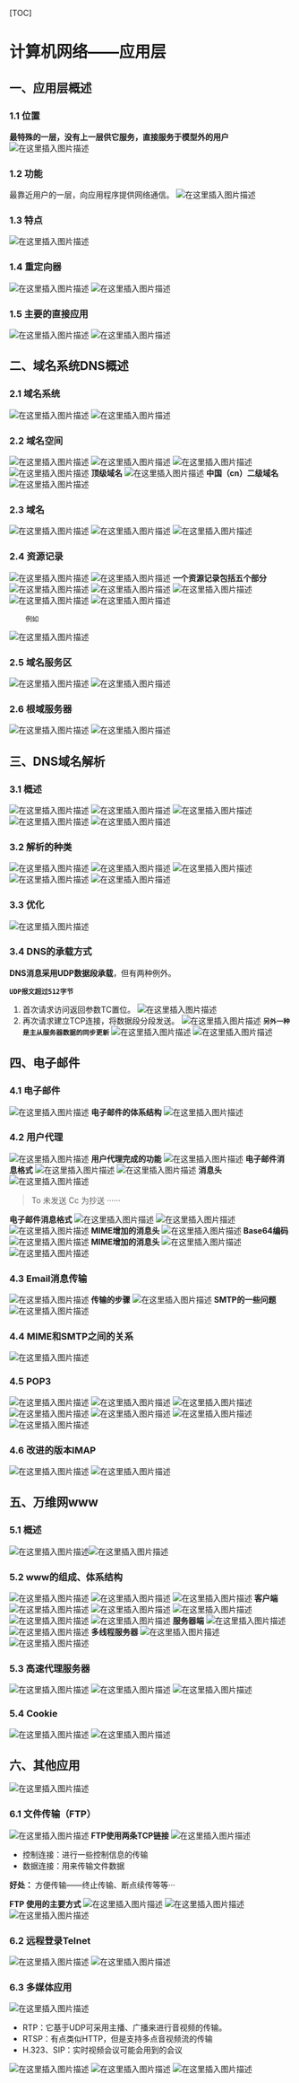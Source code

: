 [TOC]

# 计算机网络——应用层
## 一、应用层概述
### 1.1 位置
**最特殊的一层，没有上一层供它服务，直接服务于模型外的用户**
![在这里插入图片描述](https://img-blog.csdnimg.cn/20190822113906313.png?x-oss-process=image/watermark,type_ZmFuZ3poZW5naGVpdGk,shadow_10,text_aHR0cHM6Ly9ibG9nLmNzZG4ubmV0L0NvZGVGYXJtZXJfXw==,size_16,color_FFFFFF,t_70)
### 1.2 功能
最靠近用户的一层，向应用程序提供网络通信。
![在这里插入图片描述](https://img-blog.csdnimg.cn/20190822114202752.png?x-oss-process=image/watermark,type_ZmFuZ3poZW5naGVpdGk,shadow_10,text_aHR0cHM6Ly9ibG9nLmNzZG4ubmV0L0NvZGVGYXJtZXJfXw==,size_16,color_FFFFFF,t_70)
### 1.3 特点
![在这里插入图片描述](https://img-blog.csdnimg.cn/20190822114229185.png?x-oss-process=image/watermark,type_ZmFuZ3poZW5naGVpdGk,shadow_10,text_aHR0cHM6Ly9ibG9nLmNzZG4ubmV0L0NvZGVGYXJtZXJfXw==,size_16,color_FFFFFF,t_70)
### 1.4 重定向器
![在这里插入图片描述](https://img-blog.csdnimg.cn/20190822114607583.png?x-oss-process=image/watermark,type_ZmFuZ3poZW5naGVpdGk,shadow_10,text_aHR0cHM6Ly9ibG9nLmNzZG4ubmV0L0NvZGVGYXJtZXJfXw==,size_16,color_FFFFFF,t_70)
![在这里插入图片描述](https://img-blog.csdnimg.cn/20190822114618853.png?x-oss-process=image/watermark,type_ZmFuZ3poZW5naGVpdGk,shadow_10,text_aHR0cHM6Ly9ibG9nLmNzZG4ubmV0L0NvZGVGYXJtZXJfXw==,size_16,color_FFFFFF,t_70)
### 1.5 主要的直接应用
 ![在这里插入图片描述](https://img-blog.csdnimg.cn/20190822114657597.png?x-oss-process=image/watermark,type_ZmFuZ3poZW5naGVpdGk,shadow_10,text_aHR0cHM6Ly9ibG9nLmNzZG4ubmV0L0NvZGVGYXJtZXJfXw==,size_16,color_FFFFFF,t_70)
 ![在这里插入图片描述](https://img-blog.csdnimg.cn/20190822114710557.png?x-oss-process=image/watermark,type_ZmFuZ3poZW5naGVpdGk,shadow_10,text_aHR0cHM6Ly9ibG9nLmNzZG4ubmV0L0NvZGVGYXJtZXJfXw==,size_16,color_FFFFFF,t_70)
 ## 二、域名系统DNS概述
 ### 2.1 域名系统
 ![在这里插入图片描述](https://img-blog.csdnimg.cn/20190822142346839.png?x-oss-process=image/watermark,type_ZmFuZ3poZW5naGVpdGk,shadow_10,text_aHR0cHM6Ly9ibG9nLmNzZG4ubmV0L0NvZGVGYXJtZXJfXw==,size_16,color_FFFFFF,t_70)
 ![在这里插入图片描述](https://img-blog.csdnimg.cn/2019082214240668.png?x-oss-process=image/watermark,type_ZmFuZ3poZW5naGVpdGk,shadow_10,text_aHR0cHM6Ly9ibG9nLmNzZG4ubmV0L0NvZGVGYXJtZXJfXw==,size_16,color_FFFFFF,t_70)
 ### 2.2 域名空间
 ![在这里插入图片描述](https://img-blog.csdnimg.cn/20190822142634769.png?x-oss-process=image/watermark,type_ZmFuZ3poZW5naGVpdGk,shadow_10,text_aHR0cHM6Ly9ibG9nLmNzZG4ubmV0L0NvZGVGYXJtZXJfXw==,size_16,color_FFFFFF,t_70)
 ![在这里插入图片描述](https://img-blog.csdnimg.cn/20190822142853799.png?x-oss-process=image/watermark,type_ZmFuZ3poZW5naGVpdGk,shadow_10,text_aHR0cHM6Ly9ibG9nLmNzZG4ubmV0L0NvZGVGYXJtZXJfXw==,size_16,color_FFFFFF,t_70)
 ![在这里插入图片描述](https://img-blog.csdnimg.cn/20190822142936402.png?x-oss-process=image/watermark,type_ZmFuZ3poZW5naGVpdGk,shadow_10,text_aHR0cHM6Ly9ibG9nLmNzZG4ubmV0L0NvZGVGYXJtZXJfXw==,size_16,color_FFFFFF,t_70)
 ![在这里插入图片描述](https://img-blog.csdnimg.cn/20190822143028958.png?x-oss-process=image/watermark,type_ZmFuZ3poZW5naGVpdGk,shadow_10,text_aHR0cHM6Ly9ibG9nLmNzZG4ubmV0L0NvZGVGYXJtZXJfXw==,size_16,color_FFFFFF,t_70)
 **顶级域名**
 ![在这里插入图片描述](https://img-blog.csdnimg.cn/20190822143138297.png?x-oss-process=image/watermark,type_ZmFuZ3poZW5naGVpdGk,shadow_10,text_aHR0cHM6Ly9ibG9nLmNzZG4ubmV0L0NvZGVGYXJtZXJfXw==,size_16,color_FFFFFF,t_70)
 **中国（cn）二级域名**
 ![在这里插入图片描述](https://img-blog.csdnimg.cn/20190822143339939.png?x-oss-process=image/watermark,type_ZmFuZ3poZW5naGVpdGk,shadow_10,text_aHR0cHM6Ly9ibG9nLmNzZG4ubmV0L0NvZGVGYXJtZXJfXw==,size_16,color_FFFFFF,t_70)
 ### 2.3 域名
 ![在这里插入图片描述](https://img-blog.csdnimg.cn/20190822143433464.png?x-oss-process=image/watermark,type_ZmFuZ3poZW5naGVpdGk,shadow_10,text_aHR0cHM6Ly9ibG9nLmNzZG4ubmV0L0NvZGVGYXJtZXJfXw==,size_16,color_FFFFFF,t_70)
 ![在这里插入图片描述](https://img-blog.csdnimg.cn/20190822143452379.png?x-oss-process=image/watermark,type_ZmFuZ3poZW5naGVpdGk,shadow_10,text_aHR0cHM6Ly9ibG9nLmNzZG4ubmV0L0NvZGVGYXJtZXJfXw==,size_16,color_FFFFFF,t_70)
 ![在这里插入图片描述](https://img-blog.csdnimg.cn/20190822143508742.png?x-oss-process=image/watermark,type_ZmFuZ3poZW5naGVpdGk,shadow_10,text_aHR0cHM6Ly9ibG9nLmNzZG4ubmV0L0NvZGVGYXJtZXJfXw==,size_16,color_FFFFFF,t_70)
 ### 2.4 资源记录
 ![在这里插入图片描述](https://img-blog.csdnimg.cn/2019082214362561.png?x-oss-process=image/watermark,type_ZmFuZ3poZW5naGVpdGk,shadow_10,text_aHR0cHM6Ly9ibG9nLmNzZG4ubmV0L0NvZGVGYXJtZXJfXw==,size_16,color_FFFFFF,t_70)
 ![在这里插入图片描述](https://img-blog.csdnimg.cn/20190822144042742.png?x-oss-process=image/watermark,type_ZmFuZ3poZW5naGVpdGk,shadow_10,text_aHR0cHM6Ly9ibG9nLmNzZG4ubmV0L0NvZGVGYXJtZXJfXw==,size_16,color_FFFFFF,t_70)
 **一个资源记录包括五个部分**
 ![在这里插入图片描述](https://img-blog.csdnimg.cn/20190822143709817.png?x-oss-process=image/watermark,type_ZmFuZ3poZW5naGVpdGk,shadow_10,text_aHR0cHM6Ly9ibG9nLmNzZG4ubmV0L0NvZGVGYXJtZXJfXw==,size_16,color_FFFFFF,t_70)
 ![在这里插入图片描述](https://img-blog.csdnimg.cn/20190822143748291.png?x-oss-process=image/watermark,type_ZmFuZ3poZW5naGVpdGk,shadow_10,text_aHR0cHM6Ly9ibG9nLmNzZG4ubmV0L0NvZGVGYXJtZXJfXw==,size_16,color_FFFFFF,t_70)
 ![在这里插入图片描述](https://img-blog.csdnimg.cn/2019082214380527.png?x-oss-process=image/watermark,type_ZmFuZ3poZW5naGVpdGk,shadow_10,text_aHR0cHM6Ly9ibG9nLmNzZG4ubmV0L0NvZGVGYXJtZXJfXw==,size_16,color_FFFFFF,t_70)
 ![在这里插入图片描述](https://img-blog.csdnimg.cn/20190822143828751.png)
 ![在这里插入图片描述](https://img-blog.csdnimg.cn/2019082214384986.png?x-oss-process=image/watermark,type_ZmFuZ3poZW5naGVpdGk,shadow_10,text_aHR0cHM6Ly9ibG9nLmNzZG4ubmV0L0NvZGVGYXJtZXJfXw==,size_16,color_FFFFFF,t_70)
	
	 	例如
![在这里插入图片描述](https://img-blog.csdnimg.cn/20190822143943463.png?x-oss-process=image/watermark,type_ZmFuZ3poZW5naGVpdGk,shadow_10,text_aHR0cHM6Ly9ibG9nLmNzZG4ubmV0L0NvZGVGYXJtZXJfXw==,size_16,color_FFFFFF,t_70)
### 2.5 域名服务区
![在这里插入图片描述](https://img-blog.csdnimg.cn/20190822144906854.png?x-oss-process=image/watermark,type_ZmFuZ3poZW5naGVpdGk,shadow_10,text_aHR0cHM6Ly9ibG9nLmNzZG4ubmV0L0NvZGVGYXJtZXJfXw==,size_16,color_FFFFFF,t_70)
![在这里插入图片描述](https://img-blog.csdnimg.cn/20190822145005155.png?x-oss-process=image/watermark,type_ZmFuZ3poZW5naGVpdGk,shadow_10,text_aHR0cHM6Ly9ibG9nLmNzZG4ubmV0L0NvZGVGYXJtZXJfXw==,size_16,color_FFFFFF,t_70)
### 2.6 根域服务器
![在这里插入图片描述](https://img-blog.csdnimg.cn/20190822145131892.png?x-oss-process=image/watermark,type_ZmFuZ3poZW5naGVpdGk,shadow_10,text_aHR0cHM6Ly9ibG9nLmNzZG4ubmV0L0NvZGVGYXJtZXJfXw==,size_16,color_FFFFFF,t_70)
![在这里插入图片描述](https://img-blog.csdnimg.cn/20190822145154833.png?x-oss-process=image/watermark,type_ZmFuZ3poZW5naGVpdGk,shadow_10,text_aHR0cHM6Ly9ibG9nLmNzZG4ubmV0L0NvZGVGYXJtZXJfXw==,size_16,color_FFFFFF,t_70)
## 三、DNS域名解析
### 3.1 概述
![在这里插入图片描述](https://img-blog.csdnimg.cn/20190822145431573.png?x-oss-process=image/watermark,type_ZmFuZ3poZW5naGVpdGk,shadow_10,text_aHR0cHM6Ly9ibG9nLmNzZG4ubmV0L0NvZGVGYXJtZXJfXw==,size_16,color_FFFFFF,t_70)
![在这里插入图片描述](https://img-blog.csdnimg.cn/20190822145644791.png?x-oss-process=image/watermark,type_ZmFuZ3poZW5naGVpdGk,shadow_10,text_aHR0cHM6Ly9ibG9nLmNzZG4ubmV0L0NvZGVGYXJtZXJfXw==,size_16,color_FFFFFF,t_70)
![在这里插入图片描述](https://img-blog.csdnimg.cn/20190822145617979.png?x-oss-process=image/watermark,type_ZmFuZ3poZW5naGVpdGk,shadow_10,text_aHR0cHM6Ly9ibG9nLmNzZG4ubmV0L0NvZGVGYXJtZXJfXw==,size_16,color_FFFFFF,t_70)
![在这里插入图片描述](https://img-blog.csdnimg.cn/20190822145729622.png?x-oss-process=image/watermark,type_ZmFuZ3poZW5naGVpdGk,shadow_10,text_aHR0cHM6Ly9ibG9nLmNzZG4ubmV0L0NvZGVGYXJtZXJfXw==,size_16,color_FFFFFF,t_70)
![在这里插入图片描述](https://img-blog.csdnimg.cn/20190822145807581.png?x-oss-process=image/watermark,type_ZmFuZ3poZW5naGVpdGk,shadow_10,text_aHR0cHM6Ly9ibG9nLmNzZG4ubmV0L0NvZGVGYXJtZXJfXw==,size_16,color_FFFFFF,t_70)
### 3.2 解析的种类
![在这里插入图片描述](https://img-blog.csdnimg.cn/20190822145930165.png?x-oss-process=image/watermark,type_ZmFuZ3poZW5naGVpdGk,shadow_10,text_aHR0cHM6Ly9ibG9nLmNzZG4ubmV0L0NvZGVGYXJtZXJfXw==,size_16,color_FFFFFF,t_70)
![在这里插入图片描述](https://img-blog.csdnimg.cn/20190822150121602.png?x-oss-process=image/watermark,type_ZmFuZ3poZW5naGVpdGk,shadow_10,text_aHR0cHM6Ly9ibG9nLmNzZG4ubmV0L0NvZGVGYXJtZXJfXw==,size_16,color_FFFFFF,t_70)
![在这里插入图片描述](https://img-blog.csdnimg.cn/20190822150159907.png?x-oss-process=image/watermark,type_ZmFuZ3poZW5naGVpdGk,shadow_10,text_aHR0cHM6Ly9ibG9nLmNzZG4ubmV0L0NvZGVGYXJtZXJfXw==,size_16,color_FFFFFF,t_70)
![在这里插入图片描述](https://img-blog.csdnimg.cn/20190822150441287.png?x-oss-process=image/watermark,type_ZmFuZ3poZW5naGVpdGk,shadow_10,text_aHR0cHM6Ly9ibG9nLmNzZG4ubmV0L0NvZGVGYXJtZXJfXw==,size_16,color_FFFFFF,t_70)
![在这里插入图片描述](https://img-blog.csdnimg.cn/2019082215045343.png?x-oss-process=image/watermark,type_ZmFuZ3poZW5naGVpdGk,shadow_10,text_aHR0cHM6Ly9ibG9nLmNzZG4ubmV0L0NvZGVGYXJtZXJfXw==,size_16,color_FFFFFF,t_70)
### 3.3 优化
![在这里插入图片描述](https://img-blog.csdnimg.cn/20190822150815821.png?x-oss-process=image/watermark,type_ZmFuZ3poZW5naGVpdGk,shadow_10,text_aHR0cHM6Ly9ibG9nLmNzZG4ubmV0L0NvZGVGYXJtZXJfXw==,size_16,color_FFFFFF,t_70)
### 3.4 DNS的承载方式
**DNS消息采用UDP数据段承载**，但有两种例外。

**`UDP报文超过512字节`**

1. 首次请求访问返回参数TC置位。
	![在这里插入图片描述](https://img-blog.csdnimg.cn/20190822151242568.png?x-oss-process=image/watermark,type_ZmFuZ3poZW5naGVpdGk,shadow_10,text_aHR0cHM6Ly9ibG9nLmNzZG4ubmV0L0NvZGVGYXJtZXJfXw==,size_16,color_FFFFFF,t_70)
2. 再次请求建立TCP连接，将数据段分段发送。
	![在这里插入图片描述](https://img-blog.csdnimg.cn/20190822151334717.png?x-oss-process=image/watermark,type_ZmFuZ3poZW5naGVpdGk,shadow_10,text_aHR0cHM6Ly9ibG9nLmNzZG4ubmV0L0NvZGVGYXJtZXJfXw==,size_16,color_FFFFFF,t_70)
**`另外一种是主从服务器数据的同步更新`**
![在这里插入图片描述](https://img-blog.csdnimg.cn/20190822151455158.png?x-oss-process=image/watermark,type_ZmFuZ3poZW5naGVpdGk,shadow_10,text_aHR0cHM6Ly9ibG9nLmNzZG4ubmV0L0NvZGVGYXJtZXJfXw==,size_16,color_FFFFFF,t_70)
![在这里插入图片描述](https://img-blog.csdnimg.cn/20190822151525566.png?x-oss-process=image/watermark,type_ZmFuZ3poZW5naGVpdGk,shadow_10,text_aHR0cHM6Ly9ibG9nLmNzZG4ubmV0L0NvZGVGYXJtZXJfXw==,size_16,color_FFFFFF,t_70)
## 四、电子邮件
### 4.1 电子邮件
![在这里插入图片描述](https://img-blog.csdnimg.cn/20190822152133431.png?x-oss-process=image/watermark,type_ZmFuZ3poZW5naGVpdGk,shadow_10,text_aHR0cHM6Ly9ibG9nLmNzZG4ubmV0L0NvZGVGYXJtZXJfXw==,size_16,color_FFFFFF,t_70)
**电子邮件的体系结构**
![在这里插入图片描述](https://img-blog.csdnimg.cn/20190822152200930.png?x-oss-process=image/watermark,type_ZmFuZ3poZW5naGVpdGk,shadow_10,text_aHR0cHM6Ly9ibG9nLmNzZG4ubmV0L0NvZGVGYXJtZXJfXw==,size_16,color_FFFFFF,t_70)
### 4.2 用户代理
![在这里插入图片描述](https://img-blog.csdnimg.cn/20190822152253596.png?x-oss-process=image/watermark,type_ZmFuZ3poZW5naGVpdGk,shadow_10,text_aHR0cHM6Ly9ibG9nLmNzZG4ubmV0L0NvZGVGYXJtZXJfXw==,size_16,color_FFFFFF,t_70)
**用户代理完成的功能**
![在这里插入图片描述](https://img-blog.csdnimg.cn/20190822152459686.png?x-oss-process=image/watermark,type_ZmFuZ3poZW5naGVpdGk,shadow_10,text_aHR0cHM6Ly9ibG9nLmNzZG4ubmV0L0NvZGVGYXJtZXJfXw==,size_16,color_FFFFFF,t_70)
**电子邮件消息格式**
![在这里插入图片描述](https://img-blog.csdnimg.cn/20190822152539541.png?x-oss-process=image/watermark,type_ZmFuZ3poZW5naGVpdGk,shadow_10,text_aHR0cHM6Ly9ibG9nLmNzZG4ubmV0L0NvZGVGYXJtZXJfXw==,size_16,color_FFFFFF,t_70)
![在这里插入图片描述](https://img-blog.csdnimg.cn/20190822153153571.png?x-oss-process=image/watermark,type_ZmFuZ3poZW5naGVpdGk,shadow_10,text_aHR0cHM6Ly9ibG9nLmNzZG4ubmV0L0NvZGVGYXJtZXJfXw==,size_16,color_FFFFFF,t_70)
**消息头**
![在这里插入图片描述](https://img-blog.csdnimg.cn/20190822152857422.png?x-oss-process=image/watermark,type_ZmFuZ3poZW5naGVpdGk,shadow_10,text_aHR0cHM6Ly9ibG9nLmNzZG4ubmV0L0NvZGVGYXJtZXJfXw==,size_16,color_FFFFFF,t_70)
> To 未发送 Cc 为抄送 ······

**电子邮件消息格式**
![在这里插入图片描述](https://img-blog.csdnimg.cn/20190822153312147.png?x-oss-process=image/watermark,type_ZmFuZ3poZW5naGVpdGk,shadow_10,text_aHR0cHM6Ly9ibG9nLmNzZG4ubmV0L0NvZGVGYXJtZXJfXw==,size_16,color_FFFFFF,t_70)
![在这里插入图片描述](https://img-blog.csdnimg.cn/20190822153257187.png?x-oss-process=image/watermark,type_ZmFuZ3poZW5naGVpdGk,shadow_10,text_aHR0cHM6Ly9ibG9nLmNzZG4ubmV0L0NvZGVGYXJtZXJfXw==,size_16,color_FFFFFF,t_70)
![在这里插入图片描述](https://img-blog.csdnimg.cn/201908221533476.png?x-oss-process=image/watermark,type_ZmFuZ3poZW5naGVpdGk,shadow_10,text_aHR0cHM6Ly9ibG9nLmNzZG4ubmV0L0NvZGVGYXJtZXJfXw==,size_16,color_FFFFFF,t_70)
**MIME增加的消息头**
![在这里插入图片描述](https://img-blog.csdnimg.cn/20190822153418297.png?x-oss-process=image/watermark,type_ZmFuZ3poZW5naGVpdGk,shadow_10,text_aHR0cHM6Ly9ibG9nLmNzZG4ubmV0L0NvZGVGYXJtZXJfXw==,size_16,color_FFFFFF,t_70)
**Base64编码**
![在这里插入图片描述](https://img-blog.csdnimg.cn/20190822153539728.png?x-oss-process=image/watermark,type_ZmFuZ3poZW5naGVpdGk,shadow_10,text_aHR0cHM6Ly9ibG9nLmNzZG4ubmV0L0NvZGVGYXJtZXJfXw==,size_16,color_FFFFFF,t_70)
**MIME增加的消息头**
![在这里插入图片描述](https://img-blog.csdnimg.cn/20190822153604682.png?x-oss-process=image/watermark,type_ZmFuZ3poZW5naGVpdGk,shadow_10,text_aHR0cHM6Ly9ibG9nLmNzZG4ubmV0L0NvZGVGYXJtZXJfXw==,size_16,color_FFFFFF,t_70)
![在这里插入图片描述](https://img-blog.csdnimg.cn/20190822153619176.png?x-oss-process=image/watermark,type_ZmFuZ3poZW5naGVpdGk,shadow_10,text_aHR0cHM6Ly9ibG9nLmNzZG4ubmV0L0NvZGVGYXJtZXJfXw==,size_16,color_FFFFFF,t_70)
### 4.3 Email消息传输
![在这里插入图片描述](https://img-blog.csdnimg.cn/20190822153838129.png?x-oss-process=image/watermark,type_ZmFuZ3poZW5naGVpdGk,shadow_10,text_aHR0cHM6Ly9ibG9nLmNzZG4ubmV0L0NvZGVGYXJtZXJfXw==,size_16,color_FFFFFF,t_70)
**传输的步骤**
![在这里插入图片描述](https://img-blog.csdnimg.cn/20190822153930677.png?x-oss-process=image/watermark,type_ZmFuZ3poZW5naGVpdGk,shadow_10,text_aHR0cHM6Ly9ibG9nLmNzZG4ubmV0L0NvZGVGYXJtZXJfXw==,size_16,color_FFFFFF,t_70)
**SMTP的一些问题**
![在这里插入图片描述](https://img-blog.csdnimg.cn/20190822154013245.png?x-oss-process=image/watermark,type_ZmFuZ3poZW5naGVpdGk,shadow_10,text_aHR0cHM6Ly9ibG9nLmNzZG4ubmV0L0NvZGVGYXJtZXJfXw==,size_16,color_FFFFFF,t_70)
### 4.4 MIME和SMTP之间的关系
![在这里插入图片描述](https://img-blog.csdnimg.cn/20190822154100358.png?x-oss-process=image/watermark,type_ZmFuZ3poZW5naGVpdGk,shadow_10,text_aHR0cHM6Ly9ibG9nLmNzZG4ubmV0L0NvZGVGYXJtZXJfXw==,size_16,color_FFFFFF,t_70)
### 4.5 POP3
![在这里插入图片描述](https://img-blog.csdnimg.cn/20190822200253558.png?x-oss-process=image/watermark,type_ZmFuZ3poZW5naGVpdGk,shadow_10,text_aHR0cHM6Ly9ibG9nLmNzZG4ubmV0L0NvZGVGYXJtZXJfXw==,size_16,color_FFFFFF,t_70)
![在这里插入图片描述](https://img-blog.csdnimg.cn/20190822200304452.png)
![在这里插入图片描述](https://img-blog.csdnimg.cn/20190822200312882.png)
![在这里插入图片描述](https://img-blog.csdnimg.cn/20190822200334130.png?x-oss-process=image/watermark,type_ZmFuZ3poZW5naGVpdGk,shadow_10,text_aHR0cHM6Ly9ibG9nLmNzZG4ubmV0L0NvZGVGYXJtZXJfXw==,size_16,color_FFFFFF,t_70)
![在这里插入图片描述](https://img-blog.csdnimg.cn/20190822200345789.png?x-oss-process=image/watermark,type_ZmFuZ3poZW5naGVpdGk,shadow_10,text_aHR0cHM6Ly9ibG9nLmNzZG4ubmV0L0NvZGVGYXJtZXJfXw==,size_16,color_FFFFFF,t_70)
![在这里插入图片描述](https://img-blog.csdnimg.cn/20190822200425692.png?x-oss-process=image/watermark,type_ZmFuZ3poZW5naGVpdGk,shadow_10,text_aHR0cHM6Ly9ibG9nLmNzZG4ubmV0L0NvZGVGYXJtZXJfXw==,size_16,color_FFFFFF,t_70)
![在这里插入图片描述](https://img-blog.csdnimg.cn/20190822200523667.png?x-oss-process=image/watermark,type_ZmFuZ3poZW5naGVpdGk,shadow_10,text_aHR0cHM6Ly9ibG9nLmNzZG4ubmV0L0NvZGVGYXJtZXJfXw==,size_16,color_FFFFFF,t_70)
### 4.6 改进的版本IMAP
![在这里插入图片描述](https://img-blog.csdnimg.cn/20190822200945652.png?x-oss-process=image/watermark,type_ZmFuZ3poZW5naGVpdGk,shadow_10,text_aHR0cHM6Ly9ibG9nLmNzZG4ubmV0L0NvZGVGYXJtZXJfXw==,size_16,color_FFFFFF,t_70)
![在这里插入图片描述](https://img-blog.csdnimg.cn/20190822201013965.png?x-oss-process=image/watermark,type_ZmFuZ3poZW5naGVpdGk,shadow_10,text_aHR0cHM6Ly9ibG9nLmNzZG4ubmV0L0NvZGVGYXJtZXJfXw==,size_16,color_FFFFFF,t_70)
## 五、万维网www
### 5.1 概述
![在这里插入图片描述](https://img-blog.csdnimg.cn/20190822201634641.png?x-oss-process=image/watermark,type_ZmFuZ3poZW5naGVpdGk,shadow_10,text_aHR0cHM6Ly9ibG9nLmNzZG4ubmV0L0NvZGVGYXJtZXJfXw==,size_16,color_FFFFFF,t_70)![在这里插入图片描述](https://img-blog.csdnimg.cn/20190822201711256.png?x-oss-process=image/watermark,type_ZmFuZ3poZW5naGVpdGk,shadow_10,text_aHR0cHM6Ly9ibG9nLmNzZG4ubmV0L0NvZGVGYXJtZXJfXw==,size_16,color_FFFFFF,t_70)
### 5.2 www的组成、体系结构
![在这里插入图片描述](https://img-blog.csdnimg.cn/20190822201745792.png?x-oss-process=image/watermark,type_ZmFuZ3poZW5naGVpdGk,shadow_10,text_aHR0cHM6Ly9ibG9nLmNzZG4ubmV0L0NvZGVGYXJtZXJfXw==,size_16,color_FFFFFF,t_70)
![在这里插入图片描述](https://img-blog.csdnimg.cn/20190822201910873.png?x-oss-process=image/watermark,type_ZmFuZ3poZW5naGVpdGk,shadow_10,text_aHR0cHM6Ly9ibG9nLmNzZG4ubmV0L0NvZGVGYXJtZXJfXw==,size_16,color_FFFFFF,t_70)
![在这里插入图片描述](https://img-blog.csdnimg.cn/20190822202013786.png?x-oss-process=image/watermark,type_ZmFuZ3poZW5naGVpdGk,shadow_10,text_aHR0cHM6Ly9ibG9nLmNzZG4ubmV0L0NvZGVGYXJtZXJfXw==,size_16,color_FFFFFF,t_70)
**客户端**
![在这里插入图片描述](https://img-blog.csdnimg.cn/20190822202357877.png?x-oss-process=image/watermark,type_ZmFuZ3poZW5naGVpdGk,shadow_10,text_aHR0cHM6Ly9ibG9nLmNzZG4ubmV0L0NvZGVGYXJtZXJfXw==,size_16,color_FFFFFF,t_70)
![在这里插入图片描述](https://img-blog.csdnimg.cn/20190822202440103.png?x-oss-process=image/watermark,type_ZmFuZ3poZW5naGVpdGk,shadow_10,text_aHR0cHM6Ly9ibG9nLmNzZG4ubmV0L0NvZGVGYXJtZXJfXw==,size_16,color_FFFFFF,t_70)
![在这里插入图片描述](https://img-blog.csdnimg.cn/20190822202511249.png?x-oss-process=image/watermark,type_ZmFuZ3poZW5naGVpdGk,shadow_10,text_aHR0cHM6Ly9ibG9nLmNzZG4ubmV0L0NvZGVGYXJtZXJfXw==,size_16,color_FFFFFF,t_70)
![在这里插入图片描述](https://img-blog.csdnimg.cn/20190822202601794.png?x-oss-process=image/watermark,type_ZmFuZ3poZW5naGVpdGk,shadow_10,text_aHR0cHM6Ly9ibG9nLmNzZG4ubmV0L0NvZGVGYXJtZXJfXw==,size_16,color_FFFFFF,t_70)
![在这里插入图片描述](https://img-blog.csdnimg.cn/20190822202610146.png?x-oss-process=image/watermark,type_ZmFuZ3poZW5naGVpdGk,shadow_10,text_aHR0cHM6Ly9ibG9nLmNzZG4ubmV0L0NvZGVGYXJtZXJfXw==,size_16,color_FFFFFF,t_70)
**服务器端**
![在这里插入图片描述](https://img-blog.csdnimg.cn/2019082220282043.png?x-oss-process=image/watermark,type_ZmFuZ3poZW5naGVpdGk,shadow_10,text_aHR0cHM6Ly9ibG9nLmNzZG4ubmV0L0NvZGVGYXJtZXJfXw==,size_16,color_FFFFFF,t_70)
![在这里插入图片描述](https://img-blog.csdnimg.cn/20190822202828907.png?x-oss-process=image/watermark,type_ZmFuZ3poZW5naGVpdGk,shadow_10,text_aHR0cHM6Ly9ibG9nLmNzZG4ubmV0L0NvZGVGYXJtZXJfXw==,size_16,color_FFFFFF,t_70)
**多线程服务器**
![在这里插入图片描述](https://img-blog.csdnimg.cn/20190822202848838.png?x-oss-process=image/watermark,type_ZmFuZ3poZW5naGVpdGk,shadow_10,text_aHR0cHM6Ly9ibG9nLmNzZG4ubmV0L0NvZGVGYXJtZXJfXw==,size_16,color_FFFFFF,t_70)
![在这里插入图片描述](https://img-blog.csdnimg.cn/20190822203215130.png?x-oss-process=image/watermark,type_ZmFuZ3poZW5naGVpdGk,shadow_10,text_aHR0cHM6Ly9ibG9nLmNzZG4ubmV0L0NvZGVGYXJtZXJfXw==,size_16,color_FFFFFF,t_70)
### 5.3 高速代理服务器
![在这里插入图片描述](https://img-blog.csdnimg.cn/20190822203517174.png?x-oss-process=image/watermark,type_ZmFuZ3poZW5naGVpdGk,shadow_10,text_aHR0cHM6Ly9ibG9nLmNzZG4ubmV0L0NvZGVGYXJtZXJfXw==,size_16,color_FFFFFF,t_70)
![在这里插入图片描述](https://img-blog.csdnimg.cn/20190822203550426.png?x-oss-process=image/watermark,type_ZmFuZ3poZW5naGVpdGk,shadow_10,text_aHR0cHM6Ly9ibG9nLmNzZG4ubmV0L0NvZGVGYXJtZXJfXw==,size_16,color_FFFFFF,t_70)
![在这里插入图片描述](https://img-blog.csdnimg.cn/20190822203602937.png?x-oss-process=image/watermark,type_ZmFuZ3poZW5naGVpdGk,shadow_10,text_aHR0cHM6Ly9ibG9nLmNzZG4ubmV0L0NvZGVGYXJtZXJfXw==,size_16,color_FFFFFF,t_70)
### 5.4 Cookie
![在这里插入图片描述](https://img-blog.csdnimg.cn/20190822203720477.png?x-oss-process=image/watermark,type_ZmFuZ3poZW5naGVpdGk,shadow_10,text_aHR0cHM6Ly9ibG9nLmNzZG4ubmV0L0NvZGVGYXJtZXJfXw==,size_16,color_FFFFFF,t_70)
![在这里插入图片描述](https://img-blog.csdnimg.cn/20190822203731822.png?x-oss-process=image/watermark,type_ZmFuZ3poZW5naGVpdGk,shadow_10,text_aHR0cHM6Ly9ibG9nLmNzZG4ubmV0L0NvZGVGYXJtZXJfXw==,size_16,color_FFFFFF,t_70)
## 六、其他应用
![在这里插入图片描述](https://img-blog.csdnimg.cn/20190822205301483.png?x-oss-process=image/watermark,type_ZmFuZ3poZW5naGVpdGk,shadow_10,text_aHR0cHM6Ly9ibG9nLmNzZG4ubmV0L0NvZGVGYXJtZXJfXw==,size_16,color_FFFFFF,t_70)
### 6.1 文件传输（FTP）
![在这里插入图片描述](https://img-blog.csdnimg.cn/20190822205331998.png?x-oss-process=image/watermark,type_ZmFuZ3poZW5naGVpdGk,shadow_10,text_aHR0cHM6Ly9ibG9nLmNzZG4ubmV0L0NvZGVGYXJtZXJfXw==,size_16,color_FFFFFF,t_70)
**FTP使用两条TCP链接**
![在这里插入图片描述](https://img-blog.csdnimg.cn/20190822205456964.png?x-oss-process=image/watermark,type_ZmFuZ3poZW5naGVpdGk,shadow_10,text_aHR0cHM6Ly9ibG9nLmNzZG4ubmV0L0NvZGVGYXJtZXJfXw==,size_16,color_FFFFFF,t_70)

- 控制连接：进行一些控制信息的传输
- 数据连接：用来传输文件数据

**好处：** 方便传输——终止传输、断点续传等等···

**FTP 使用的主要方式**
![在这里插入图片描述](https://img-blog.csdnimg.cn/20190822210039615.png)
![在这里插入图片描述](https://img-blog.csdnimg.cn/20190822210050837.png?x-oss-process=image/watermark,type_ZmFuZ3poZW5naGVpdGk,shadow_10,text_aHR0cHM6Ly9ibG9nLmNzZG4ubmV0L0NvZGVGYXJtZXJfXw==,size_16,color_FFFFFF,t_70)
![在这里插入图片描述](https://img-blog.csdnimg.cn/20190822210107113.png?x-oss-process=image/watermark,type_ZmFuZ3poZW5naGVpdGk,shadow_10,text_aHR0cHM6Ly9ibG9nLmNzZG4ubmV0L0NvZGVGYXJtZXJfXw==,size_16,color_FFFFFF,t_70)
### 6.2 远程登录Telnet
![在这里插入图片描述](https://img-blog.csdnimg.cn/20190822210227647.png?x-oss-process=image/watermark,type_ZmFuZ3poZW5naGVpdGk,shadow_10,text_aHR0cHM6Ly9ibG9nLmNzZG4ubmV0L0NvZGVGYXJtZXJfXw==,size_16,color_FFFFFF,t_70)
![在这里插入图片描述](https://img-blog.csdnimg.cn/20190822210248829.png?x-oss-process=image/watermark,type_ZmFuZ3poZW5naGVpdGk,shadow_10,text_aHR0cHM6Ly9ibG9nLmNzZG4ubmV0L0NvZGVGYXJtZXJfXw==,size_16,color_FFFFFF,t_70)
### 6.3 多媒体应用
![在这里插入图片描述](https://img-blog.csdnimg.cn/2019082221044268.png?x-oss-process=image/watermark,type_ZmFuZ3poZW5naGVpdGk,shadow_10,text_aHR0cHM6Ly9ibG9nLmNzZG4ubmV0L0NvZGVGYXJtZXJfXw==,size_16,color_FFFFFF,t_70)
- RTP：它基于UDP可采用主播、广播来进行音视频的传输。
- RTSP：有点类似HTTP，但是支持多点音视频流的传输
- H.323、SIP：实时视频会议可能会用到的会议

![在这里插入图片描述](https://img-blog.csdnimg.cn/20190822210504534.png?x-oss-process=image/watermark,type_ZmFuZ3poZW5naGVpdGk,shadow_10,text_aHR0cHM6Ly9ibG9nLmNzZG4ubmV0L0NvZGVGYXJtZXJfXw==,size_16,color_FFFFFF,t_70)
![在这里插入图片描述](https://img-blog.csdnimg.cn/20190822210511591.png?x-oss-process=image/watermark,type_ZmFuZ3poZW5naGVpdGk,shadow_10,text_aHR0cHM6Ly9ibG9nLmNzZG4ubmV0L0NvZGVGYXJtZXJfXw==,size_16,color_FFFFFF,t_70)
![在这里插入图片描述](https://img-blog.csdnimg.cn/20190822210519349.png?x-oss-process=image/watermark,type_ZmFuZ3poZW5naGVpdGk,shadow_10,text_aHR0cHM6Ly9ibG9nLmNzZG4ubmV0L0NvZGVGYXJtZXJfXw==,size_16,color_FFFFFF,t_70)